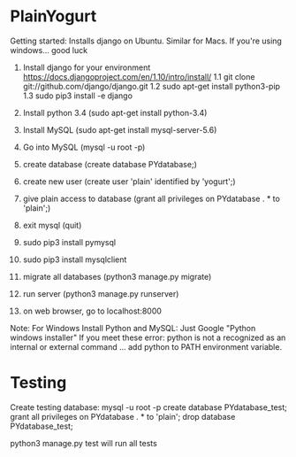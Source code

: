 # PlainYogurt

Getting started:
	Installs django on Ubuntu. Similar for Macs. If you're using windows... good luck

1. Install django for your environment
	https://docs.djangoproject.com/en/1.10/intro/install/
1.1 git clone git://github.com/django/django.git
1.2 sudo apt-get install python3-pip
1.3 sudo pip3 install -e django

2. Install python 3.4 (sudo apt-get install python-3.4)
3. Install MySQL (sudo apt-get install mysql-server-5.6)
4. Go into MySQL (mysql -u root -p)
5. create database (create database PYdatabase;)
6. create new user (create user 'plain' identified by 'yogurt';)
7. give plain access to database (grant all privileges on PYdatabase . * to 'plain';)
8. exit mysql (quit)

9. sudo pip3 install pymysql
10. sudo pip3 install mysqlclient

11. migrate all databases (python3 manage.py migrate)

12. run server (python3 manage.py runserver)
13. on web browser, go to localhost:8000

Note: For Windows
Install Python and MySQL: Just Google "Python windows installer"
If you meet these error: python is not a recognized as an internal or external command
... add python to PATH environment variable.


Testing
====
Create testing database:
mysql -u root -p
create database PYdatabase_test;
grant all privileges on PYdatabase . * to 'plain';
drop database PYdatabase_test;

python3 manage.py test
will run all tests